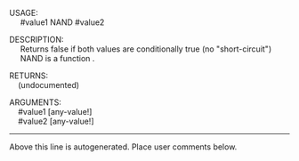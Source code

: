 USAGE:  
&nbsp;&nbsp;&nbsp;&nbsp;&nbsp;#value1&nbsp;NAND&nbsp;#value2  
  
DESCRIPTION:  
&nbsp;&nbsp;&nbsp;&nbsp;&nbsp;Returns&nbsp;false&nbsp;if&nbsp;both&nbsp;values&nbsp;are&nbsp;conditionally&nbsp;true&nbsp;(no&nbsp;"short-circuit")  
&nbsp;&nbsp;&nbsp;&nbsp;&nbsp;NAND&nbsp;is&nbsp;a&nbsp;function&nbsp;.  
  
RETURNS:  
&nbsp;&nbsp;&nbsp;&nbsp;(undocumented)  
  
ARGUMENTS:  
&nbsp;&nbsp;&nbsp;&nbsp;#value1&nbsp;[any-value!]  
&nbsp;&nbsp;&nbsp;&nbsp;#value2&nbsp;[any-value!]  
___
Above this line is autogenerated. Place user comments below.
